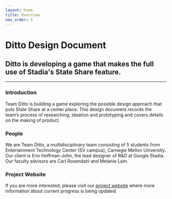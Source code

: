 ```yaml
---
layout: home
title: Overview
nav_order: 1
---
```


# Ditto Design Document
## Ditto is developing a game that makes the full use of Stadia's State Share feature.
---
### Introduction
Team Ditto is building a game exploring the possible design approach that puts State Share at a center place. This design document records the team’s process of researching, ideation and prototyping and covers details on the making of product.

### People
We are Team Ditto, a multidisciplinary team consisting of 5 students from Entertainment Technology Center (SV campus), Carnegie Mellon University. <br>
Our client is Erin Hoffman-John, the lead designer of R&D at Google Stadia. <br>
Our faculty advisors are Carl Rosendahl and Melanie Lam.

### Project Website
If you are more interested, please visit our [project website](https://www.etc.cmu.edu/projects/ditto/) where more information about current progress is being updated.
